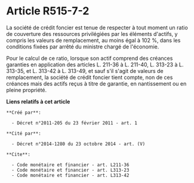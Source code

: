 # Article R515-7-2

La société de crédit foncier est tenue de respecter à tout moment un ratio de couverture des ressources privilégiées par les
éléments d'actifs, y compris les valeurs de remplacement, au moins égal à 102 %, dans les conditions fixées par arrêté du
ministre chargé de l'économie. 

Pour le calcul de ce ratio, lorsque son actif comprend des créances garanties en application des articles L. 211-36 à L.
211-40, L. 313-23 à L. 313-35, et L. 313-42 à L. 313-49, et sauf s'il s'agit de valeurs de remplacement, la société de crédit
foncier tient compte, non de ces créances mais des actifs reçus à titre de garantie, en nantissement ou en pleine propriété.

**Liens relatifs à cet article**

	**Créé par**:

	  - Décret n°2011-205 du 23 février 2011 - art. 1

	**Cité par**:

	  - Décret n°2014-1280 du 23 octobre 2014 - art. (V)

	**Cite**:

	  - Code monétaire et financier - art. L211-36
	  - Code monétaire et financier - art. L313-23
	  - Code monétaire et financier - art. L313-42
